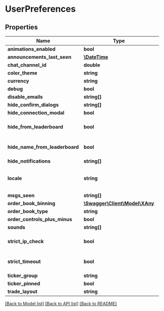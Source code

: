# UserPreferences

## Properties
Name | Type | Description | Notes
------------ | ------------- | ------------- | -------------
**animations_enabled** | **bool** |  | [optional] 
**announcements_last_seen** | [**\DateTime**](\DateTime.md) |  | [optional] 
**chat_channel_id** | **double** |  | [optional] 
**color_theme** | **string** |  | [optional] 
**currency** | **string** |  | [optional] 
**debug** | **bool** |  | [optional] 
**disable_emails** | **string[]** |  | [optional] 
**hide_confirm_dialogs** | **string[]** |  | [optional] 
**hide_connection_modal** | **bool** |  | [optional] 
**hide_from_leaderboard** | **bool** |  | [optional] [default to false]
**hide_name_from_leaderboard** | **bool** |  | [optional] [default to true]
**hide_notifications** | **string[]** |  | [optional] 
**locale** | **string** |  | [optional] [default to 'en-US']
**msgs_seen** | **string[]** |  | [optional] 
**order_book_binning** | [**\Swagger\Client\Model\XAny**](XAny.md) |  | [optional] 
**order_book_type** | **string** |  | [optional] 
**order_controls_plus_minus** | **bool** |  | [optional] 
**sounds** | **string[]** |  | [optional] 
**strict_ip_check** | **bool** |  | [optional] [default to false]
**strict_timeout** | **bool** |  | [optional] [default to true]
**ticker_group** | **string** |  | [optional] 
**ticker_pinned** | **bool** |  | [optional] 
**trade_layout** | **string** |  | [optional] 

[[Back to Model list]](../README.md#documentation-for-models) [[Back to API list]](../README.md#documentation-for-api-endpoints) [[Back to README]](../README.md)


